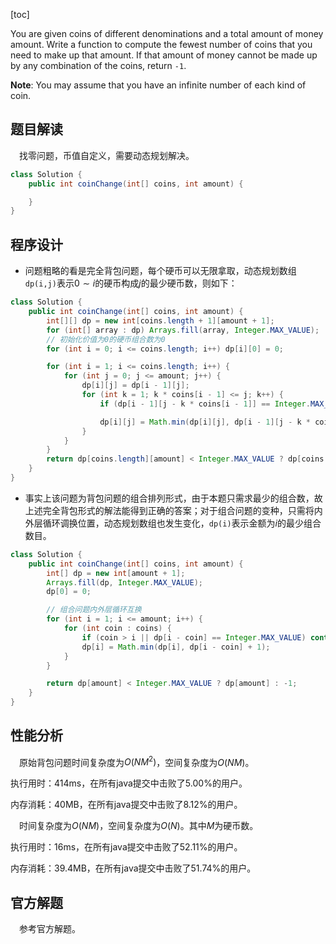 [toc]

You are given coins of different denominations and a total amount of money amount. Write a function to compute the fewest number of coins that you need to make up that amount. If that amount of money cannot be made up by any combination of the coins, return `-1`.

**Note**:
You may assume that you have an infinite number of each kind of coin.



## 题目解读

&emsp;找零问题，币值自定义，需要动态规划解决。

```java
class Solution {
    public int coinChange(int[] coins, int amount) {

    }
}
```

## 程序设计

* 问题粗略的看是完全背包问题，每个硬币可以无限拿取，动态规划数组`dp(i,j)`表示$0 \sim i$的硬币构成$j$的最少硬币数，则如下：

```java
class Solution {
    public int coinChange(int[] coins, int amount) {
        int[][] dp = new int[coins.length + 1][amount + 1];
        for (int[] array : dp) Arrays.fill(array, Integer.MAX_VALUE);
        // 初始化价值为0的硬币组合数为0
        for (int i = 0; i <= coins.length; i++) dp[i][0] = 0;

        for (int i = 1; i <= coins.length; i++) {
            for (int j = 0; j <= amount; j++) {
                dp[i][j] = dp[i - 1][j];
                for (int k = 1; k * coins[i - 1] <= j; k++) {
                    if (dp[i - 1][j - k * coins[i - 1]] == Integer.MAX_VALUE) continue;

                    dp[i][j] = Math.min(dp[i][j], dp[i - 1][j - k * coins[i - 1]] + k);
                }
            }
        }
        return dp[coins.length][amount] < Integer.MAX_VALUE ? dp[coins.length][amount] : -1;
    }
}
```

* 事实上该问题为背包问题的组合排列形式，由于本题只需求最少的组合数，故上述完全背包形式的解法能得到正确的答案；对于组合问题的变种，只需将内外层循环调换位置，动态规划数组也发生变化，`dp(i)`表示金额为$i$的最少组合数目。

```java
class Solution {
    public int coinChange(int[] coins, int amount) {
        int[] dp = new int[amount + 1];
        Arrays.fill(dp, Integer.MAX_VALUE);
        dp[0] = 0;

        // 组合问题内外层循环互换
        for (int i = 1; i <= amount; i++) {
            for (int coin : coins) {
                if (coin > i || dp[i - coin] == Integer.MAX_VALUE) continue;
                dp[i] = Math.min(dp[i], dp[i - coin] + 1);
            }
        }

        return dp[amount] < Integer.MAX_VALUE ? dp[amount] : -1;
    }
}
```

## 性能分析

&emsp;原始背包问题时间复杂度为$O(NM^2)$，空间复杂度为$O(NM)$。

执行用时：414ms，在所有java提交中击败了5.00%的用户。

内存消耗：40MB，在所有java提交中击败了8.12%的用户。

&emsp;时间复杂度为$O(NM)$，空间复杂度为$O(N)$。其中$M$为硬币数。

执行用时：16ms，在所有java提交中击败了52.11%的用户。

内存消耗：39.4MB，在所有java提交中击败了51.74%的用户。

## 官方解题

&emsp;参考官方解题。